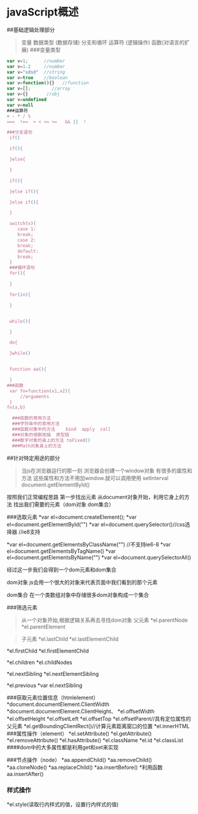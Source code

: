 # javaScript概述

##基础逻辑处理部分


 >变量 数据类型       (数据存储)
 >分支和循环 运算符   (逻辑操作)
 >函数(对语言的扩展)
 ###变量类型
```javascript
var v=1;      //number
var v=1.2     //number
var v="sdsd"  //string
var v=true    //boolean
var v=function(){}   //function
var v=[];        //array
var v={}       //obj
var v=undefined
var v=null
###运算符
+ - * / %
===  !==  > < <= >=   && ||  !

###分支语句
 if()

 if(){

 }else{

 }

 if(){

 }else if(){

 }else if(){

 }

 switch(x){
    case 1:
    break;
    case 2:
    break;
    default:
    break;
 }
 ###循环语句
 for(){

 }

 for(in){

 }


 while(){

 }

 do{

 }while()


 function aa(){

 }
###函数
 var fn=function(x1,x2){
     //arguments
 }
fn(a,b)  

  ###函数的常用方法
  ###字符串中的常用方法
  ###函数对象中的方法    bind  apply  call
  ###对象的增删改插  原型链
  ###数字对象的身上的方法 toFixed()
  ###Math对象身上的方法
```
##针对特定用途的部分

  >当js在浏览器运行的那一刻
  >浏览器会创建一个window对象
  >有很多的属性和方法
  >这些属性和方法不用加window.就可以调用使用
  setInterval
  document.getElementById()



按照我们正常编程思路
第一步找出元素
从document对象开始，利用它身上的方法
找出我们需要的元素（dom对象    dom集合）


  ###选取元素
  *var el=document.createElement();
  *var el=document.getElementById("") 
  *var el=document.querySelector()//css选择器  //ie8支持


  *var el=document.getElementsByClassName("")
  //不支持ie6-8
  *var el=document.getElementsByTagName()
  *var el=document.getElementsByName("")
  *var el=document.querySelectorAll()


经过这一步我们会得到一个dom元素和dom集合


dom对象
js会用一个很大的对象来代表页面中我们看到的那个元素

dom集合
在一个类数组对象中存储很多dom对象构成一个集合


###筛选元素
>从一个对象开始,根据逻辑关系再去寻找dom对象
>父元素
*el.parentNode
*el.parentElement

>子元素
*el.lastChild
*el.lastElementChild

*el.firstChild
*el.firstElementChild


*el.children
*el.childNodes


*el.nextSibling
*el.nextElementSibling


*el.previous
*var el.nextSibling




  ###获取元素位置信息（htmlelement）
     *document.documentElement.ClientWidth
     *document.documentElement.ClientHeight、
     *el.offsetWidth
     *el.offsetHeight
     *el.offsetLeft
     *el.offsetTop
     *el.offsetParent//具有定位属性的父元素
     *el.getBoundingClientRect()//计算元素距离窗口的位置
     *el.innerHTML
  ###属性操作（element）
     *el.setAttribute()
     *el.getAttribute()
     *el.removeAttribute()
     *el.hasAttribute()
     *el.className
     *el.id
     *el.classList
     ####dom中的大多属性都是利用get和set来实现

  ###节点操作（node）
    *aa.appendChild()
    *aa.removeChild()
    *aa.cloneNode()
    *aa.replaceChild()
    *aa.insertBefore()
    *利用函数aa.insertAfter()

### 样式操作
  *el.style(读取行内样式的值，设置行内样式的值)

